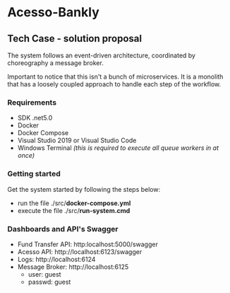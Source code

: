 # Acesso-Bankly
## Tech Case - solution proposal

The system follows an event-driven architecture, coordinated by choreography a message broker.

Important to notice that this isn't a bunch of microservices. It is a monolith that has a loosely coupled approach to handle each step of the workflow.

### Requirements
- SDK .net5.0
- Docker
- Docker Compose
- Visual Studio 2019 or Visual Studio Code
- Windows Terminal _(this is required to execute all queue workers in at once)_

### Getting started
Get the system started by following the steps below:
- run the file ./src/**docker-compose.yml**
- execute the file ./src/**run-system.cmd**

### Dashboards and API's Swagger
- Fund Transfer API: http:localhost:5000/swagger
- Acesso API: http://localhost:6123/swagger
- Logs: http://localhost:6124
- Message Broker: http://localhost:6125
  - user: guest
  - passwd: guest
